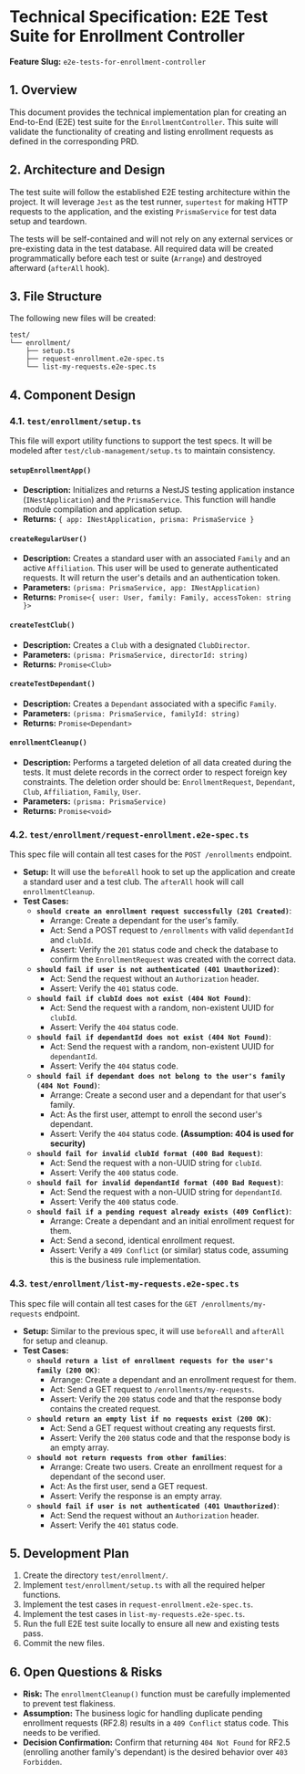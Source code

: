 # Technical Specification: E2E Test Suite for Enrollment Controller

**Feature Slug:** `e2e-tests-for-enrollment-controller`

## 1. Overview
This document provides the technical implementation plan for creating an End-to-End (E2E) test suite for the `EnrollmentController`. This suite will validate the functionality of creating and listing enrollment requests as defined in the corresponding PRD.

## 2. Architecture and Design
The test suite will follow the established E2E testing architecture within the project. It will leverage `Jest` as the test runner, `supertest` for making HTTP requests to the application, and the existing `PrismaService` for test data setup and teardown.

The tests will be self-contained and will not rely on any external services or pre-existing data in the test database. All required data will be created programmatically before each test or suite (`Arrange`) and destroyed afterward (`afterAll` hook).

## 3. File Structure
The following new files will be created:

```
test/
└── enrollment/
    ├── setup.ts
    ├── request-enrollment.e2e-spec.ts
    └── list-my-requests.e2e-spec.ts
```

## 4. Component Design

### 4.1. `test/enrollment/setup.ts`
This file will export utility functions to support the test specs. It will be modeled after `test/club-management/setup.ts` to maintain consistency.

#### **`setupEnrollmentApp()`**
*   **Description:** Initializes and returns a NestJS testing application instance (`INestApplication`) and the `PrismaService`. This function will handle module compilation and application setup.
*   **Returns:** `{ app: INestApplication, prisma: PrismaService }`

#### **`createRegularUser()`**
*   **Description:** Creates a standard user with an associated `Family` and an active `Affiliation`. This user will be used to generate authenticated requests. It will return the user's details and an authentication token.
*   **Parameters:** `(prisma: PrismaService, app: INestApplication)`
*   **Returns:** `Promise<{ user: User, family: Family, accessToken: string }>`

#### **`createTestClub()`**
*   **Description:** Creates a `Club` with a designated `ClubDirector`.
*   **Parameters:** `(prisma: PrismaService, directorId: string)`
*   **Returns:** `Promise<Club>`

#### **`createTestDependant()`**
*   **Description:** Creates a `Dependant` associated with a specific `Family`.
*   **Parameters:** `(prisma: PrismaService, familyId: string)`
*   **Returns:** `Promise<Dependant>`

#### **`enrollmentCleanup()`**
*   **Description:** Performs a targeted deletion of all data created during the tests. It must delete records in the correct order to respect foreign key constraints. The deletion order should be: `EnrollmentRequest`, `Dependant`, `Club`, `Affiliation`, `Family`, `User`.
*   **Parameters:** `(prisma: PrismaService)`
*   **Returns:** `Promise<void>`

### 4.2. `test/enrollment/request-enrollment.e2e-spec.ts`
This spec file will contain all test cases for the `POST /enrollments` endpoint.

*   **Setup:** It will use the `beforeAll` hook to set up the application and create a standard user and a test club. The `afterAll` hook will call `enrollmentCleanup`.
*   **Test Cases:**
    *   **`should create an enrollment request successfully (201 Created)`**:
        *   Arrange: Create a dependant for the user's family.
        *   Act: Send a POST request to `/enrollments` with valid `dependantId` and `clubId`.
        *   Assert: Verify the `201` status code and check the database to confirm the `EnrollmentRequest` was created with the correct data.
    *   **`should fail if user is not authenticated (401 Unauthorized)`**:
        *   Act: Send the request without an `Authorization` header.
        *   Assert: Verify the `401` status code.
    *   **`should fail if clubId does not exist (404 Not Found)`**:
        *   Act: Send the request with a random, non-existent UUID for `clubId`.
        *   Assert: Verify the `404` status code.
    *   **`should fail if dependantId does not exist (404 Not Found)`**:
        *   Act: Send the request with a random, non-existent UUID for `dependantId`.
        *   Assert: Verify the `404` status code.
    *   **`should fail if dependant does not belong to the user's family (404 Not Found)`**:
        *   Arrange: Create a second user and a dependant for that user's family.
        *   Act: As the first user, attempt to enroll the second user's dependant.
        *   Assert: Verify the `404` status code. **(Assumption: 404 is used for security)**
    *   **`should fail for invalid clubId format (400 Bad Request)`**:
        *   Act: Send the request with a non-UUID string for `clubId`.
        *   Assert: Verify the `400` status code.
    *   **`should fail for invalid dependantId format (400 Bad Request)`**:
        *   Act: Send the request with a non-UUID string for `dependantId`.
        *   Assert: Verify the `400` status code.
    *   **`should fail if a pending request already exists (409 Conflict)`**:
        *   Arrange: Create a dependant and an initial enrollment request for them.
        *   Act: Send a second, identical enrollment request.
        *   Assert: Verify a `409 Conflict` (or similar) status code, assuming this is the business rule implementation.

### 4.3. `test/enrollment/list-my-requests.e2e-spec.ts`
This spec file will contain all test cases for the `GET /enrollments/my-requests` endpoint.

*   **Setup:** Similar to the previous spec, it will use `beforeAll` and `afterAll` for setup and cleanup.
*   **Test Cases:**
    *   **`should return a list of enrollment requests for the user's family (200 OK)`**:
        *   Arrange: Create a dependant and an enrollment request for them.
        *   Act: Send a GET request to `/enrollments/my-requests`.
        *   Assert: Verify the `200` status code and that the response body contains the created request.
    *   **`should return an empty list if no requests exist (200 OK)`**:
        *   Act: Send a GET request without creating any requests first.
        *   Assert: Verify the `200` status code and that the response body is an empty array.
    *   **`should not return requests from other families`**:
        *   Arrange: Create two users. Create an enrollment request for a dependant of the second user.
        *   Act: As the first user, send a GET request.
        *   Assert: Verify the response is an empty array.
    *   **`should fail if user is not authenticated (401 Unauthorized)`**:
        *   Act: Send the request without an `Authorization` header.
        *   Assert: Verify the `401` status code.

## 5. Development Plan
1.  Create the directory `test/enrollment/`.
2.  Implement `test/enrollment/setup.ts` with all the required helper functions.
3.  Implement the test cases in `request-enrollment.e2e-spec.ts`.
4.  Implement the test cases in `list-my-requests.e2e-spec.ts`.
5.  Run the full E2E test suite locally to ensure all new and existing tests pass.
6.  Commit the new files.

## 6. Open Questions & Risks
*   **Risk:** The `enrollmentCleanup()` function must be carefully implemented to prevent test flakiness.
*   **Assumption:** The business logic for handling duplicate pending enrollment requests (RF2.8) results in a `409 Conflict` status code. This needs to be verified.
*   **Decision Confirmation:** Confirm that returning `404 Not Found` for RF2.5 (enrolling another family's dependant) is the desired behavior over `403 Forbidden`.

